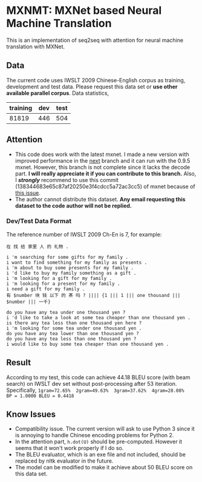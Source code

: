 # MXNMT: MXNet based Neural Machine Translation

This is an implementation of seq2seq with attention for neural machine translation with MXNet.

## Data

The current code uses IWSLT 2009 Chinese-English corpus as training, development and test data. Please request this data set or **use other available parallel corpus**. Data statistics,

| training | dev | test |
|----------|-----|------|
| 81819    | 446 | 504  |

## Attention
* This code does work with the latest mxnet. I made a new version with improved performance in the [next](https://github.com/magic282/MXNMT/tree/next) branch and it can run with the 0.9.5 mxnet. However, this branch is not complete since it lacks the decode part. **I will really appreciate it if you can contribute to this branch.** Also, I ***strongly*** recommend to use this commit (138344683e65c87af20250e3f4cdcc5a72ac3cc5) of mxnet because of [this issue](https://github.com/dmlc/mxnet/issues/5816).
* The author cannot distribute this dataset. **Any email requesting this dataset to the code author will not be replied.**

### Dev/Test Data Format
The reference number of IWSLT 2009 Ch-En is 7, for example:
```
在 找 给 家里 人 的 礼物 .

i 'm searching for some gifts for my family .
i want to find something for my family as presents .
i 'm about to buy some presents for my family .
i 'd like to buy my family something as a gift .
i 'm looking for a gift for my family .
i 'm looking for a present for my family .
i need a gift for my family .
有 $number 块 钱 以下 的 茶 吗 ? |||| {1 ||| 1 ||| one thousand ||| $number ||| 一千}

do you have any tea under one thousand yen ?
i 'd like to take a look at some tea cheaper than one thousand yen .
is there any tea less than one thousand yen here ?
i 'm looking for some tea under one thousand yen .
do you have any tea lower than one thousand yen ?
do you have any tea less than one thousand yen ?
i would like to buy some tea cheaper than one thousand yen .
```

## Result

According to my test, this code can achieve 44.18 BLEU score (with beam search) on IWSLT dev set without post-processing after 53 iteration. Specifically,
`1gram=72.65%  2gram=49.63%  3gram=37.62%  4gram=28.08%   BP = 1.0000 BLEU = 0.4418`


## Know Issues
*  Compatibility issue. The current version will ask to use Python 3 since it is annoying to handle Chinese encoding problems for Python 2.
*  In the attention part, `h.dot(U)` should be pre-computed. However it seems that it won't work properly if I do so.
*  The BLEU evaluator, which is an exe file and not included, should be replaced by nltk evaluator in the future.
*  The model can be modified to make it achieve about 50 BLEU score on this data set.
